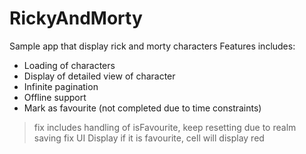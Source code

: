 # RickyAndMorty

Sample app that display rick and morty characters
Features includes:
- Loading of characters
- Display of detailed view of character
- Infinite pagination
- Offline support
- Mark as favourite (not completed due to time constraints)
> fix includes handling of isFavourite, keep resetting due to realm saving
> fix UI Display if it is favourite, cell will display red
